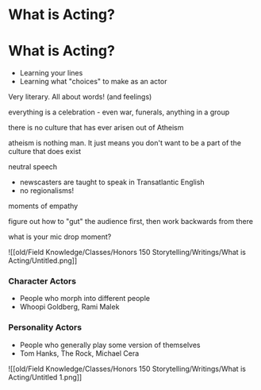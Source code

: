 # What is Acting?

# What is Acting?

- Learning your lines
- Learning what "choices" to make as an actor

Very literary. All about words! (and feelings)

everything is a celebration - even war, funerals, anything in a group

there is no culture that has ever arisen out of Atheism

atheism is nothing man. It just means you don't want to be a part of the culture that does exist

neutral speech

- newscasters are taught to speak in Transatlantic English
- no regionalisms!

moments of empathy

figure out how to "gut" the audience first, then work backwards from there

what is your mic drop moment?

![[old/Field Knowledge/Classes/Honors 150 Storytelling/Writings/What is Acting/Untitled.png]]

### Character Actors

- People who morph into different people
- Whoopi Goldberg, Rami Malek

### Personality Actors

- People who generally play some version of themselves
- Tom Hanks, The Rock, Michael Cera

![[old/Field Knowledge/Classes/Honors 150 Storytelling/Writings/What is Acting/Untitled 1.png]]